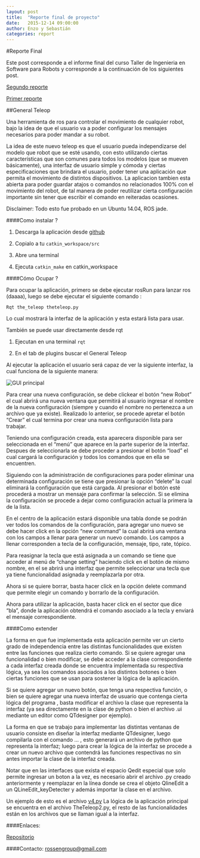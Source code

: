 ```yaml
---
layout: post
title:  "Reporte final de proyecto"
date:   2015-12-14 09:00:00
author: Enzo y Sebastián
categories: report
---
```


#Reporte Final

Este post corresponde a el informe final del curso Taller de Ingenieria en Software para Robots y corresponde a la continuación de los siguientes post.

[Segundo reporte](http://nuenob.github.io/Toruga/report/2015/11/17/reporte_avance.html)

[Primer reporte](http://nuenob.github.io/Toruga/report/2015/10/22/Reporte%20inicio.html)

##General Teleop

Una herramienta de ros para controlar el movimiento de cualquier robot, bajo la idea de que el usuario va a poder configurar los mensajes necesarios para poder mandar a su robot.

La idea de este nuevo teleop es que el usuario pueda independizarse del modelo que robot que se esté usando, con esto utilizando ciertas características que son comunes para todos los modelos (que se mueven básicamente), una interfaz de usuario simple y cómoda y ciertas especificaciones que brindara el usuario, poder tener una aplicación que permita el movimiento de distintos dispositivos. La aplicacion tambien esta abierta para poder guardar atajos o comandos no relacionados 100% con el movimiento del robot, de tal manera de poder reutilizar cierta configuración importante sin tener que escribir el comando en reiteradas ocasiones. 

Disclaimer: Todo esto fue probado en un Ubuntu 14.04, ROS jade.

####Como instalar ?

1. Descarga la aplicación desde [github](https://github.com/NuenoB/TheTeleop)

1. Copialo a tu `catkin_workspace/src`

1.  Abre una terminal

1. Ejecuta `catkin_make` en catkin_workspace

####Cómo Ocupar ?

Para ocupar la aplicación, primero  se debe ejecutar rosRun para lanzar ros (daaaa), luego se debe ejecutar el siguiente comando :

`Rqt the_teleop theteleop.py`

Lo cual mostrará la interfaz de la aplicación  y esta estará lista para usar.

También se puede usar directamente desde rqt

1. Ejecutan en una terminal `rqt`

1. En el tab de plugins buscar el General Teleop 

Al ejecutar la aplicación el usuario será capaz de ver la siguiente interfaz, la cual funciona de la siguiente manera:

![GUI principal]({{site.baseurl}}/assets/mainUI.jpg)

Para crear una nueva configuración, se debe clickear el botón “new Robot” el cual abrirá una nueva ventana que permitirá al usuario ingresar el nombre de la nueva configuración (siempre y cuando el nombre no pertenezca a un archivo que ya existe).  Realizado lo anterior, se procede apretar el botón “Crear” el cual termina por crear una nueva configuración lista para trabajar.

Teniendo una configuración creada, esta aparecera disponible para ser seleccionada en el “menú” que aparece en la parte superior de la interfaz. Despues de seleccionarla se debe proceder a presionar el botón “load” el cual cargará la configuración y todos los comandos que en ella se encuentren.

Siguiendo con la administración de configuraciones para poder eliminar una determinada configuración se tiene que presionar la opción “delete” la cual eliminará la configuración que está cargada. Al presionar el botón esté procederá a mostrar un mensaje para confirmar la selección. Si se elimina la configuración se procede a dejar como configuración actual la primera la de la lista.

En el centro de la aplicación estará disponible una tabla donde se podrán ver todos los comandos de la configuración, para agregar uno nuevo se debe hacer click en la opción “new command” la cual abrirá una ventana con los campos a llenar para generar un nuevo comando. Los campos a llenar corresponden a tecla de la configuración, mensaje, tipo, rate, tópico.

Para reasignar la tecla que está asignada a un comando se tiene que acceder al menú de “change setting” haciendo click en el botón de mismo nombre, en el se abrirá una interfaz que permite seleccionar una tecla que ya tiene funcionalidad asignada y reemplazarla por otra.

Ahora si se quiere borrar, basta hacer click en la opción delete command que permite elegir un comando y borrarlo de la configuración.

Ahora para utilizar la aplicación, basta hacer click en el sector que dice “bla”, donde la aplicación obtendrá el comando asociado a la tecla y enviará el mensaje correspondiente.


####Como extender 

La forma en que fue implementada esta aplicación permite ver un cierto grado de independencia entre las distintas funcionalidades que existen entre las funciones que realiza cierto comando. Si se quiere agregar una funcionalidad o bien modificar, se debe acceder a la clase correspondiente a cada interfaz creada donde se encuentra implementada su respectiva lógica, ya sea los comandos asociados a los distintos botones o bien ciertas funciones que se usan para sostener la lógica de la aplicación.

Si se quiere agregar un nuevo botón, que tenga una respectiva función, o bien se quiere agregar una nueva interfaz de usuario que contenga cierta lógica del programa , basta modificar el archivo la clase que representa la interfaz (ya sea directamente en la clase de python o bien el archivo .ui mediante un editor como QTdesigner por ejemplo).

La forma en que se trabajo para implementar las distintas ventanas de usuario consiste en diseñar la interfaz mediante QTdesigner, luego compilarla con el comando … , esto generará un archivo de python que representa la interfaz; luego para crear la lógica de la interfaz se procede a crear un nuevo archivo que contendrá las funciones respectivas no sin antes importar la clase de la interfaz creada.

Notar que en las interfaces que exista el espacio Qedit especial que solo permite ingresar un boton a la vez, es necesario abrir el archivo .py creado anteriormente y reemplazar en la línea donde se crea el objeto QlineEdit a un QLineEdit_keyDetecter y además importar la clase en el archivo.

Un ejemplo de esto es el archivo [v4.py](https://github.com/NuenoB/TheTeleop/blob/master/src/the_teleop/v4.py)
La lógica de la aplicación principal se encuentra en el archivo TheTeleop2.py, el resto de las funcionalidades están en los archivos que se llaman igual a la interfaz.


####Enlaces:

[Repositorio](https://github.com/NuenoB/TheTeleop)

####Contacto:
rossengroup@gmail.com


